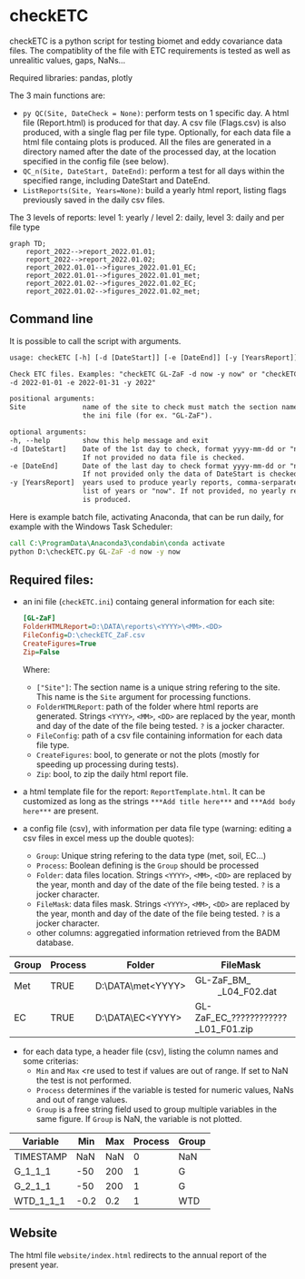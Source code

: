 # checkETC
checkETC is a python script for testing biomet and eddy covariance data files. The compatiblity of the file with ETC requirements is tested as well as unrealitic values, gaps, NaNs...

Required libraries: pandas, plotly

The 3 main functions are:
- ```py QC(Site, DateCheck = None)```: perform tests on 1 specific day. A html file (Report.html) is produced for that day. A csv file (Flags.csv) is also produced, with a single flag per file type. Optionally, for each data file a html file containg plots is produced. All the files are generated in a directory named after the date of the processed day, at the location specified in the config file (see below).
- ```QC_n(Site, DateStart, DateEnd)```: perform a test for all days within the specified range, including DateStart and DateEnd.
- ```ListReports(Site, Years=None)```: build a yearly html report, listing flags previously saved in the daily csv files.

The 3 levels of reports: level 1: yearly / level 2: daily, level 3: daily and per file type

```mermaid
graph TD;
    report_2022-->report_2022.01.01;
    report_2022-->report_2022.01.02;
    report_2022.01.01-->figures_2022.01.01_EC;
    report_2022.01.01-->figures_2022.01.01_met;
    report_2022.01.02-->figures_2022.01.02_EC;
    report_2022.01.02-->figures_2022.01.02_met;
```

## Command line
It is possible to call the script with arguments.
  ```txt
  usage: checkETC [-h] [-d [DateStart]] [-e [DateEnd]] [-y [YearsReport]] [Site]

Check ETC files. Examples: "checkETC GL-ZaF -d now -y now" or "checkETC GL-ZaF
-d 2022-01-01 -e 2022-01-31 -y 2022"

positional arguments:
  Site              name of the site to check must match the section name in
                    the ini file (for ex. "GL-ZaF").

optional arguments:
  -h, --help        show this help message and exit
  -d [DateStart]    Date of the 1st day to check, format yyyy-mm-dd or "now".
                    If not provided no data file is checked.
  -e [DateEnd]      Date of the last day to check format yyyy-mm-dd or "now".
                    If not provided only the data of DateStart is checked.
  -y [YearsReport]  years used to produce yearly reports, comma-serparated-
                    list of years or "now". If not provided, no yearly report
                    is produced.
  ```
  
Here is example batch file, activating Anaconda, that can be run daily, for example with the Windows Task Scheduler: 
```bat
call C:\ProgramData\Anaconda3\condabin\conda activate
python D:\checkETC.py GL-ZaF -d now -y now
```
    
## Required files:
- an ini file (```checkETC.ini```) containg general information for each site:
  ```ini
  [GL-ZaF]
  FolderHTMLReport=D:\DATA\reports\<YYYY>\<MM>.<DD>
  FileConfig=D:\checkETC_ZaF.csv
  CreateFigures=True
  Zip=False
  ```
  Where:
  - ```["Site"]```: The section name is a unique string refering to the site. This name is the ```Site``` argument for processing functions.
  - ```FolderHTMLReport```: path of the folder where html reports are generated. Strings ```<YYYY>```, ```<MM>```, ```<DD>``` are replaced by the year, month and day of the date of the file being tested. ```?``` is a jocker character.
  - ```FileConfig```: path of a csv file containing information for each data file type.
  - ```CreateFigures```: bool, to generate or not the plots (mostly for speeding up processing during tests).
  - ```Zip```: bool, to zip the daily html report file.

- a html template file for the report: ```ReportTemplate.html```. It can be customized as long as the strings ```***Add title here***``` and ```***Add body here***``` are present.
- a config file (csv), with information per data file type (warning: editing a csv files in excel mess up the double quotes):
  - ```Group```: Unique string refering to the data type (met, soil, EC...)
  - ```Process```: Boolean defining is the ```Group``` should be processed
  - ```Folder```: data files location. Strings ```<YYYY>```, ```<MM>```, ```<DD>``` are replaced by the year, month and day of the date of the file being tested. ```?``` is a jocker character.
  - ```FileMask```: data files mask. Strings ```<YYYY>```, ```<MM>```, ```<DD>``` are replaced by the year, month and day of the date of the file being tested. ```?``` is a jocker character.
  - other columns: aggregatied information retrieved from the BADM database.

| Group | Process | Folder | FileMask | FileHeader | Period | NumberFiles | ActiveFrom | ActiveTo | FILE_ID | FILE_LOGGER_ID | FILE_TYPE | FILE_HEAD_NUM | FILE_HEAD_VARS | FILE_EXTENSION | FILE_MISSING_VALUE | FILE_TIMESTAMP | FILE_COMPRESS |
| ------------- | ------------- | ------------- | ------------- | ------------- | ------------- | ------------- | ------------- | ------------- | ------------- | ------------- | ------------- | ------------- | ------------- | ------------- | ------------- | ------------- | ------------- |
| Met | TRUE | D:\DATA\met\<YYYY> | GL-ZaF_BM_<YYYY><MM><DD>_L04_F02.dat | D:\headersCriteria\met\GL-ZaF_BMHEADER_202204261956_L04_F02.csv | 20 | 1 | 20220426 |  | 2 | 4 | BM | 0 | 0 | .dat | "NaN" | Quotes |  |
| EC | TRUE | D:\DATA\\EC\<YYYY> | GL-ZaF_EC_????????????_L01_F01.zip | D:\headersCriteria\EC\GL-ZaF_ECHEADER_202107071330_L01_F01.csv | 0.1 | 48 | 20210707 |  | 1 | 1 | EC | 1 | 1 | .csv | -9999 | No quotes | .zip |
    
- for each data type, a header file (csv), listing the column names and some criterias:
  -  ```Min``` and ```Max``` <re used to test if values are out of range. If set to NaN the test is not performed.
  - ```Process``` determines if the variable is tested for numeric values, NaNs and out of range values.
  - ```Group``` is a free string field used to group multiple variables in the same figure. If ```Group``` is NaN, the variable is not plotted.

| Variable | Min | Max | Process | Group |
| ------------- | ------------- | ------------- | ------------- | ------------- |
| TIMESTAMP | NaN | NaN | 0 | NaN |
| G_1_1_1 | -50 | 200 | 1 | G |
| G_2_1_1 | -50 | 200 | 1 | G |
| WTD_1_1_1 | -0.2 | 0.2 | 1 | WTD |

## Website
The html file ```website/index.html``` redirects to the annual report of the present year.
